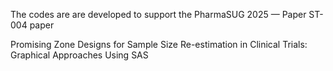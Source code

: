 The codes are are developed to support the PharmaSUG 2025 — Paper ST-004 paper

Promising Zone Designs for Sample Size Re-estimation in Clinical Trials: Graphical Approaches Using SAS
